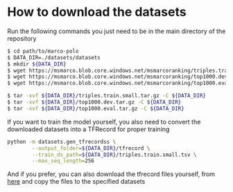 # How to download the datasets

Run the following commands you just need to be in the main directory of the repository

```bash
$ cd path/to/marco-polo
$ DATA_DIR=./datasets/datasets
$ mkdir ${DATA_DIR}
$ wget https://msmarco.blob.core.windows.net/msmarcoranking/triples.train.small.tar.gz -P ${DATA_DIR}
$ wget https://msmarco.blob.core.windows.net/msmarcoranking/top1000.dev.tar.gz -P ${DATA_DIR}
$ wget https://msmarco.blob.core.windows.net/msmarcoranking/top1000.eval.tar.gz -P ${DATA_DIR} 

$ tar -xvf ${DATA_DIR}/triples.train.small.tar.gz -C ${DATA_DIR}
$ tar -xvf ${DATA_DIR}/top1000.dev.tar.gz -C ${DATA_DIR}
$ tar -xvf ${DATA_DIR}/top1000.eval.tar.gz -C ${DATA_DIR}
```
If you want to train the model yourself, you also need to convert the downloaded datasets into a TFRecord for proper training

```bash
python -m datasets.gen_tfrecordss \
        --output_folder=${DATA_DIR}/tfrecord \
        --train_ds_path=${DATA_DIR}/triples.train.small.tsv \
        --max_seq_length=256
```

And if you prefer, you can also download the tfrecord files yourself, from [here](https://drive.google.com/file/d/1IHFMLOMf2WqeQ0TuZx_j3_sf1Z0fc2-6/view) and copy the files to the specified datasets